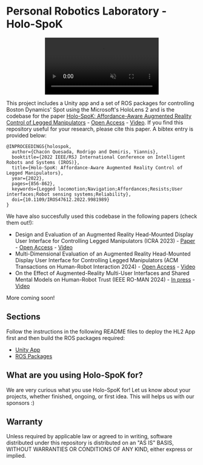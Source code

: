 # Personal Robotics Laboratory - Holo-SpoK

<div style="text-align: center;">

<video auto-play="true" loop="loop" muted="muted" plays-inline="true" src="https://github.com/user-attachments/assets/00832497-01a3-40c0-b4d4-d84e1bbe166e">  video </video> 


</div>

This project includes a Unity app and a set of ROS packages for controlling Boston Dynamics' Spot using the Microsoft's HoloLens 2 and is the codebase for the paper [Holo-SpoK: Affordance-Aware Augmented Reality Control of Legged Manipulators](https://doi.org/10.1109/IROS47612.2022.9981989) - [Open Access](https://spiral.imperial.ac.uk/handle/10044/1/100481) - [Video](https://www.youtube.com/watch?v=IKRCgP6j_PU). If you find this repository useful for your research, please cite this paper. A bibtex entry is provided below:

```
@INPROCEEDINGS{holospok,
  author={Chacón Quesada, Rodrigo and Demiris, Yiannis},
  booktitle={2022 IEEE/RSJ International Conference on Intelligent Robots and Systems (IROS)}, 
  title={Holo-SpoK: Affordance-Aware Augmented Reality Control of Legged Manipulators}, 
  year={2022},
  pages={856-862},
  keywords={Legged locomotion;Navigation;Affordances;Resists;User interfaces;Robot sensing systems;Reliability},
  doi={10.1109/IROS47612.2022.9981989}
}
```
We have also succesfully used this codebase in the following papers (check them out!):

* Design and Evaluation of an Augmented Reality Head-Mounted Display User Interface for Controlling Legged Manipulators (ICRA 2023) - [Paper](https://doi.org/10.1109/ICRA48891.2023.10161278) - [Open Access](https://spiral.imperial.ac.uk/handle/10044/1/107120) - [Video](https://www.youtube.com/watch?v=k4IMFTW_9iM)
* Multi-Dimensional Evaluation of an Augmented Reality Head-Mounted Display User Interface for Controlling Legged Manipulators (ACM Transactions on Human-Robot Interaction 2024) - [Open Access](https://doi.org/10.1145/3660649) - [Video](https://www.youtube.com/watch?v=I9IfQbMKc4c)
* On the Effect of Augmented-Reality Multi-User Interfaces and Shared Mental Models on Human-Robot Trust (IEEE RO-MAN 2024) - [In press]() - [Video](https://www.youtube.com/watch?v=mK19JpjVCs0)

More coming soon! 

## Sections

Follow the instructions in the following README files to deploy the HL2 App first and then build the ROS packages required:

* [Unity App](UnityApp/README.md)
* [ROS Packages](ROSPackages/README.md)

## What are you using Holo-SpoK for?

We are very curious what you use Holo-SpoK for! Let us know about your projects, whether finished, ongoing, or first idea. This will helps us with our sponsors :)

## Warranty

Unless required by applicable law or agreed to in writing, software distributed under this repository is distributed on an "AS IS" BASIS, WITHOUT WARRANTIES OR CONDITIONS OF ANY KIND, either express or implied.
